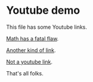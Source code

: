 ﻿# Youtube demo

This file has some Youtube links.

[Math has a fatal flaw](https://youtu.be/HeQX2HjkcNo).

[Another kind of link](https://www.youtube.com/watch?v=HeQX2HjkcNo).

[Not a youtube link](https://github.com/xoofx/markdig).

That's all folks.
